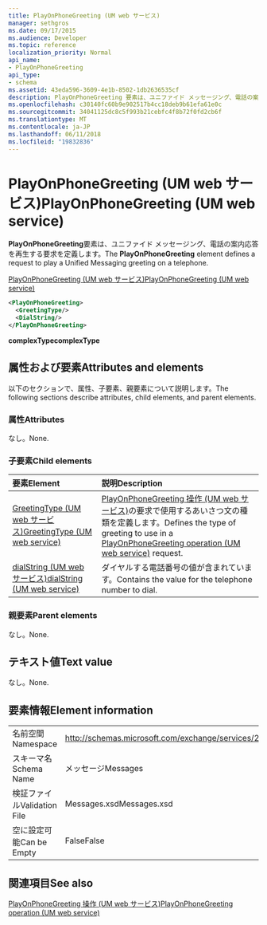 ```yaml
---
title: PlayOnPhoneGreeting (UM web サービス)
manager: sethgros
ms.date: 09/17/2015
ms.audience: Developer
ms.topic: reference
localization_priority: Normal
api_name:
- PlayOnPhoneGreeting
api_type:
- schema
ms.assetid: 43eda596-3609-4e1b-8502-1db2636535cf
description: PlayOnPhoneGreeting 要素は、ユニファイド メッセージング、電話の案内応答を再生する要求を定義します。
ms.openlocfilehash: c30140fc60b9e902517b4cc18deb9b61efa61e0c
ms.sourcegitcommit: 34041125dc8c5f993b21cebfc4f8b72f0fd2cb6f
ms.translationtype: MT
ms.contentlocale: ja-JP
ms.lasthandoff: 06/11/2018
ms.locfileid: "19832836"
---
```

# <a name="playonphonegreeting-um-web-service"></a><span data-ttu-id="5053b-103">PlayOnPhoneGreeting (UM web サービス)</span><span class="sxs-lookup"><span data-stu-id="5053b-103">PlayOnPhoneGreeting (UM web service)</span></span>

<span data-ttu-id="5053b-104">**PlayOnPhoneGreeting**要素は、ユニファイド メッセージング、電話の案内応答を再生する要求を定義します。</span><span class="sxs-lookup"><span data-stu-id="5053b-104">The **PlayOnPhoneGreeting** element defines a request to play a Unified Messaging greeting on a telephone.</span></span> 
  
[<span data-ttu-id="5053b-105">PlayOnPhoneGreeting (UM web サービス)</span><span class="sxs-lookup"><span data-stu-id="5053b-105">PlayOnPhoneGreeting (UM web service)</span></span>](playonphonegreeting-um-web-service.md)
  
```xml
<PlayOnPhoneGreeting>
  <GreetingType/>
  <DialString/>
</PlayOnPhoneGreeting>
```

 <span data-ttu-id="5053b-106">**complexType**</span><span class="sxs-lookup"><span data-stu-id="5053b-106">**complexType**</span></span>
## <a name="attributes-and-elements"></a><span data-ttu-id="5053b-107">属性および要素</span><span class="sxs-lookup"><span data-stu-id="5053b-107">Attributes and elements</span></span>

<span data-ttu-id="5053b-108">以下のセクションで、属性、子要素、親要素について説明します。</span><span class="sxs-lookup"><span data-stu-id="5053b-108">The following sections describe attributes, child elements, and parent elements.</span></span>
  
### <a name="attributes"></a><span data-ttu-id="5053b-109">属性</span><span class="sxs-lookup"><span data-stu-id="5053b-109">Attributes</span></span>

<span data-ttu-id="5053b-110">なし。</span><span class="sxs-lookup"><span data-stu-id="5053b-110">None.</span></span>
  
### <a name="child-elements"></a><span data-ttu-id="5053b-111">子要素</span><span class="sxs-lookup"><span data-stu-id="5053b-111">Child elements</span></span>

|<span data-ttu-id="5053b-112">**要素**</span><span class="sxs-lookup"><span data-stu-id="5053b-112">**Element**</span></span>|<span data-ttu-id="5053b-113">**説明**</span><span class="sxs-lookup"><span data-stu-id="5053b-113">**Description**</span></span>|
|:-----|:-----|
|[<span data-ttu-id="5053b-114">GreetingType (UM web サービス)</span><span class="sxs-lookup"><span data-stu-id="5053b-114">GreetingType (UM web service)</span></span>](greetingtype-um-web-service.md) <br/> |<span data-ttu-id="5053b-115">[PlayOnPhoneGreeting 操作 (UM web サービス)](playonphonegreeting-operation-um-web-service.md)の要求で使用するあいさつ文の種類を定義します。</span><span class="sxs-lookup"><span data-stu-id="5053b-115">Defines the type of greeting to use in a [PlayOnPhoneGreeting operation (UM web service)](playonphonegreeting-operation-um-web-service.md) request.</span></span>  <br/> |
|[<span data-ttu-id="5053b-116">dialString (UM web サービス)</span><span class="sxs-lookup"><span data-stu-id="5053b-116">dialString (UM web service)</span></span>](dialstring-um-web-service.md) <br/> |<span data-ttu-id="5053b-117">ダイヤルする電話番号の値が含まれています。</span><span class="sxs-lookup"><span data-stu-id="5053b-117">Contains the value for the telephone number to dial.</span></span>  <br/> |
   
### <a name="parent-elements"></a><span data-ttu-id="5053b-118">親要素</span><span class="sxs-lookup"><span data-stu-id="5053b-118">Parent elements</span></span>

<span data-ttu-id="5053b-119">なし。</span><span class="sxs-lookup"><span data-stu-id="5053b-119">None.</span></span>
  
## <a name="text-value"></a><span data-ttu-id="5053b-120">テキスト値</span><span class="sxs-lookup"><span data-stu-id="5053b-120">Text value</span></span>

<span data-ttu-id="5053b-121">なし。</span><span class="sxs-lookup"><span data-stu-id="5053b-121">None.</span></span>
  
## <a name="element-information"></a><span data-ttu-id="5053b-122">要素情報</span><span class="sxs-lookup"><span data-stu-id="5053b-122">Element information</span></span>

|||
|:-----|:-----|
|<span data-ttu-id="5053b-123">名前空間</span><span class="sxs-lookup"><span data-stu-id="5053b-123">Namespace</span></span>  <br/> |http://schemas.microsoft.com/exchange/services/2006/messages  <br/> |
|<span data-ttu-id="5053b-124">スキーマ名</span><span class="sxs-lookup"><span data-stu-id="5053b-124">Schema Name</span></span>  <br/> |<span data-ttu-id="5053b-125">メッセージ</span><span class="sxs-lookup"><span data-stu-id="5053b-125">Messages</span></span>  <br/> |
|<span data-ttu-id="5053b-126">検証ファイル</span><span class="sxs-lookup"><span data-stu-id="5053b-126">Validation File</span></span>  <br/> |<span data-ttu-id="5053b-127">Messages.xsd</span><span class="sxs-lookup"><span data-stu-id="5053b-127">Messages.xsd</span></span>  <br/> |
|<span data-ttu-id="5053b-128">空に設定可能</span><span class="sxs-lookup"><span data-stu-id="5053b-128">Can be Empty</span></span>  <br/> |<span data-ttu-id="5053b-129">False</span><span class="sxs-lookup"><span data-stu-id="5053b-129">False</span></span>  <br/> |
   
## <a name="see-also"></a><span data-ttu-id="5053b-130">関連項目</span><span class="sxs-lookup"><span data-stu-id="5053b-130">See also</span></span>



[<span data-ttu-id="5053b-131">PlayOnPhoneGreeting 操作 (UM web サービス)</span><span class="sxs-lookup"><span data-stu-id="5053b-131">PlayOnPhoneGreeting operation (UM web service)</span></span>](playonphonegreeting-operation-um-web-service.md)


